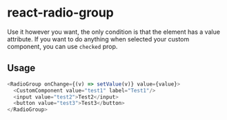 # react-radio-group
Use it however you want, the only condition is that the element has a value attribute.
If you want to do anything when selected your custom component, you can use `checked` prop.

## Usage
```js
<RadioGroup onChange={(v) => setValue(v)} value={value}>
  <CustomComponent value="test1" label="Test1"/>
  <input value="test2">Test2</input>
  <button value="test3">Test3</button>
</RadioGroup>
```
